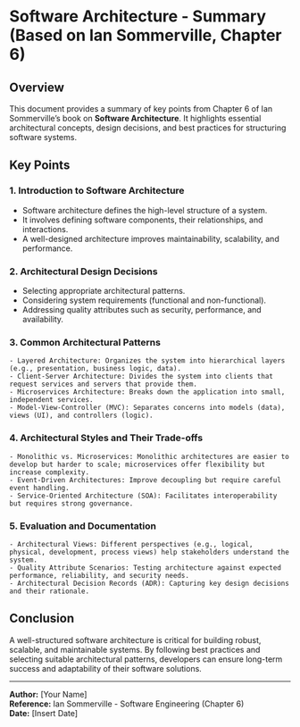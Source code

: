 # Software Architecture - Summary (Based on Ian Sommerville, Chapter 6)

## Overview
This document provides a summary of key points from Chapter 6 of Ian Sommerville’s book on **Software Architecture**. It highlights essential architectural concepts, design decisions, and best practices for structuring software systems.

## Key Points

### 1. **Introduction to Software Architecture**
- Software architecture defines the high-level structure of a system.
- It involves defining software components, their relationships, and interactions.
- A well-designed architecture improves maintainability, scalability, and performance.

### 2. **Architectural Design Decisions**
- Selecting appropriate architectural patterns.
- Considering system requirements (functional and non-functional).
- Addressing quality attributes such as security, performance, and availability.

### 3. **Common Architectural Patterns**
```plaintext
- Layered Architecture: Organizes the system into hierarchical layers (e.g., presentation, business logic, data).
- Client-Server Architecture: Divides the system into clients that request services and servers that provide them.
- Microservices Architecture: Breaks down the application into small, independent services.
- Model-View-Controller (MVC): Separates concerns into models (data), views (UI), and controllers (logic).
```

### 4. **Architectural Styles and Their Trade-offs**
```plaintext
- Monolithic vs. Microservices: Monolithic architectures are easier to develop but harder to scale; microservices offer flexibility but increase complexity.
- Event-Driven Architectures: Improve decoupling but require careful event handling.
- Service-Oriented Architecture (SOA): Facilitates interoperability but requires strong governance.
```

### 5. **Evaluation and Documentation**
```plaintext
- Architectural Views: Different perspectives (e.g., logical, physical, development, process views) help stakeholders understand the system.
- Quality Attribute Scenarios: Testing architecture against expected performance, reliability, and security needs.
- Architectural Decision Records (ADR): Capturing key design decisions and their rationale.
```

## Conclusion
A well-structured software architecture is critical for building robust, scalable, and maintainable systems. By following best practices and selecting suitable architectural patterns, developers can ensure long-term success and adaptability of their software solutions.

---

**Author:** [Your Name]  
**Reference:** Ian Sommerville - Software Engineering (Chapter 6)  
**Date:** [Insert Date]

